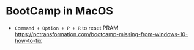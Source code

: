 # BootCamp in MacOS
- ```Command + Option + P + R``` to reset PRAM
https://pctransformation.com/bootcamp-missing-from-windows-10-how-to-fix
